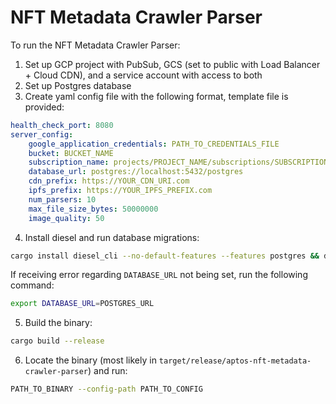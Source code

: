 # NFT Metadata Crawler Parser

To run the NFT Metadata Crawler Parser:

1. Set up GCP project with PubSub, GCS (set to public with Load Balancer + Cloud CDN), and a service account with access to both
2. Set up Postgres database
3. Create yaml config file with the following format, template file is provided:

```yaml
health_check_port: 8080
server_config:
    google_application_credentials: PATH_TO_CREDENTIALS_FILE
    bucket: BUCKET_NAME
    subscription_name: projects/PROJECT_NAME/subscriptions/SUBSCRIPTION_NAME
    database_url: postgres://localhost:5432/postgres
    cdn_prefix: https://YOUR_CDN_URI.com
    ipfs_prefix: https://YOUR_IPFS_PREFIX.com
    num_parsers: 10
    max_file_size_bytes: 50000000
    image_quality: 50
```

4. Install diesel and run database migrations: 
```bash
cargo install diesel_cli --no-default-features --features postgres && diesel migration run
```

If receiving error regarding `DATABASE_URL` not being set, run the following command:
```bash
export DATABASE_URL=POSTGRES_URL
```

5. Build the binary:
```bash
cargo build --release
```

6. Locate the binary (most likely in `target/release/aptos-nft-metadata-crawler-parser`) and run:
```bash
PATH_TO_BINARY --config-path PATH_TO_CONFIG
```
